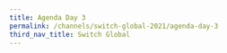 ```yaml
---
title: Agenda Day 3
permalink: /channels/switch-global-2021/agenda-day-3
third_nav_title: Switch Global
---
```

